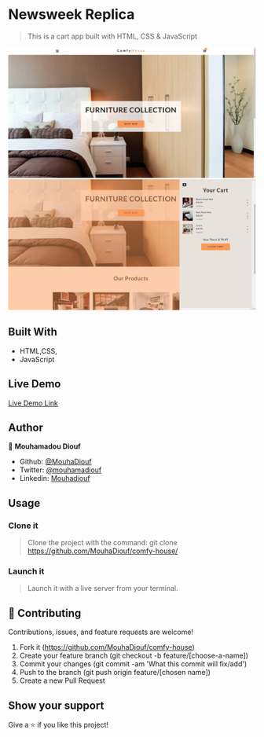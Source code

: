 # Newsweek Replica

>This is a cart app built with HTML, CSS & JavaScript

![screenshot](./images/screenshot_one.jpg)
![screenshot](./images/screenshot_two.jpg)


## Built With

- HTML,CSS,
- JavaScript

## Live Demo

[Live Demo Link](https://raw.githack.com/MouhaDiouf/newsweek_replica/development/index.html)


## Author


👤 **Mouhamadou Diouf**

- Github: [@MouhaDiouf](https://github.com/MouhaDiouf)
- Twitter: [@mouhamadiouf](https://twitter.com/mouhamadiouf)
- Linkedin: [Mouhadiouf](https://linkedin.com/mouhadiouf)

## Usage 
### Clone it
> Clone the project with the command: git clone https://github.com/MouhaDiouf/comfy-house/
### Launch it 
> Launch it with a live server from your terminal.

## 🤝 Contributing

Contributions, issues, and feature requests are welcome!

1. Fork it (https://github.com/MouhaDiouf/comfy-house)
2. Create your feature branch (git checkout -b feature/[choose-a-name])
3. Commit your changes (git commit -am 'What this commit will fix/add')
4. Push to the branch (git push origin feature/[chosen name])
5. Create a new Pull Request

## Show your support

Give a ⭐️ if you like this project!
